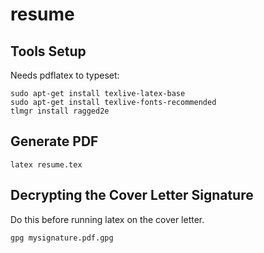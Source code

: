 # resume

## Tools Setup

Needs pdflatex to typeset:

````
sudo apt-get install texlive-latex-base
sudo apt-get install texlive-fonts-recommended
tlmgr install ragged2e
````

## Generate PDF

````
latex resume.tex
````

## Decrypting the Cover Letter Signature 

Do this before running latex on the cover letter.

````
gpg mysignature.pdf.gpg
````

